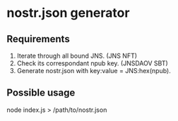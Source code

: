 # nostr.json generator

## Requirements

1. Iterate through all bound JNS. (JNS NFT)
2. Check its correspondant npub key. (JNSDAOV SBT)
3. Generate nostr.json with key:value = JNS:hex(npub).

## Possible usage

node index.js > /path/to/nostr.json

